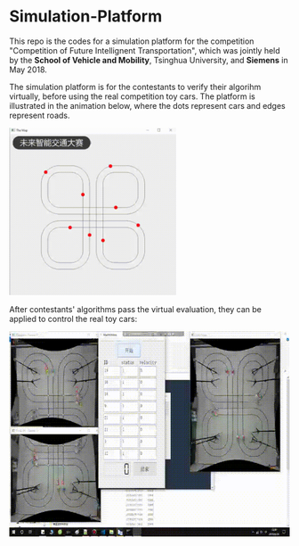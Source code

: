 # Simulation-Platform
This repo is the codes for a simulation platform for the competition "Competition of Future Intellignent Transportation", which was jointly held by the **School of Vehicle and Mobility**, Tsinghua University, and **Siemens** in May 2018.

The simulation platform is for the contestants to verify their algorihm virtually, before using the real competition toy cars.
The platform is illustrated in the animation below, where the dots represent cars and edges represent roads.

<img src="https://github.com/ZhaobinMo/Simulation-Platform/blob/master/animation/platform.gif" width="300" height="300" />

After contestants' algorithms pass the virtual evaluation, they can be applied to control the real toy cars:

<img src="https://github.com/ZhaobinMo/Simulation-Platform/blob/master/animation/real.gif" width="640" height="368" />
